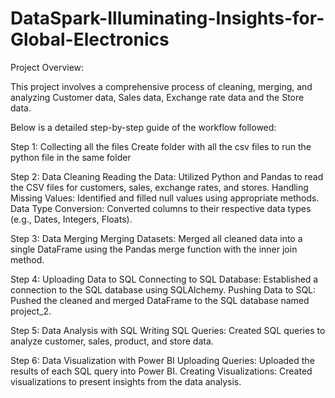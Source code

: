 # DataSpark-Illuminating-Insights-for-Global-Electronics

Project Overview:

This project involves a comprehensive process of cleaning, merging, and analyzing Customer data, Sales data, Exchange rate data and the Store data. 
       

Below is a detailed step-by-step guide of the workflow followed:

Step 1: Collecting all the files Create folder with all the csv files to run the python file in the same folder 

Step 2: Data Cleaning Reading the Data: Utilized Python and Pandas to read the CSV files for customers, sales, exchange rates, and stores. Handling Missing Values: Identified and filled null values using appropriate methods. Data Type Conversion: Converted columns to their respective data types (e.g., Dates, Integers, Floats).

Step 3: Data Merging Merging Datasets: Merged all cleaned data into a single DataFrame using the Pandas merge function with the inner join method.

Step 4: Uploading Data to SQL Connecting to SQL Database: Established a connection to the SQL database using SQLAlchemy. Pushing Data to SQL: Pushed the cleaned and merged DataFrame to the SQL database named project_2.

Step 5: Data Analysis with SQL Writing SQL Queries: Created SQL queries to analyze customer, sales, product, and store data.

Step 6: Data Visualization with Power BI Uploading Queries: Uploaded the results of each SQL query into Power BI. Creating Visualizations: Created visualizations to present insights from the data analysis.
